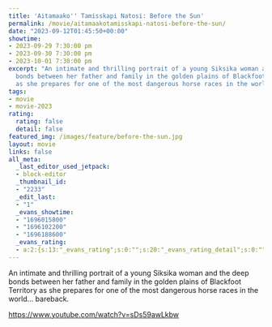 ```yaml
---
title: 'Aitamaako'' Tamisskapi Natosi: Before the Sun'
permalink: /movie/aitamaakotamisskapi-natosi-before-the-sun/
date: "2023-09-12T01:45:50+00:00"
showtime:
- 2023-09-29 7:30:00 pm
- 2023-09-30 7:30:00 pm
- 2023-10-01 7:30:00 pm
excerpt: "An intimate and thrilling portrait of a young Siksika woman and the deep
  bonds between her father and family in the golden plains of Blackfoot Territory
  as she prepares for one of the most dangerous horse races in the world\u2026 bareback."
tags:
- movie
- movie-2023
rating:
  rating: false
  detail: false
featured_img: /images/feature/before-the-sun.jpg
layout: movie
links: false
all_meta:
  _last_editor_used_jetpack:
  - block-editor
  _thumbnail_id:
  - "2233"
  _edit_last:
  - "1"
  _evans_showtime:
  - "1696015800"
  - "1696102200"
  - "1696188600"
  _evans_rating:
  - a:2:{s:13:"_evans_rating";s:0:"";s:20:"_evans_rating_detail";s:0:"";}
---
```


An intimate and thrilling portrait of a young Siksika woman and the deep bonds between her father and family in the golden plains of Blackfoot Territory as she prepares for one of the most dangerous horse races in the world… bareback.

https://www.youtube.com/watch?v=sDs59awLkbw 